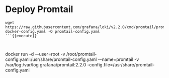 
# Deploy Promtail


```
wget https://raw.githubusercontent.com/grafana/loki/v2.2.0/cmd/promtail/promtail-docker-config.yaml -O promtail-config.yaml
```{{execute}}



```
docker run -d --user=root -v /root/promtail-config.yaml:/usr/share/promtail-config.yaml --name=promtail -v /var/log:/var/log grafana/promtail:2.2.0 -config.file=/usr/share/promtail-config.yaml
```{{execute}}
